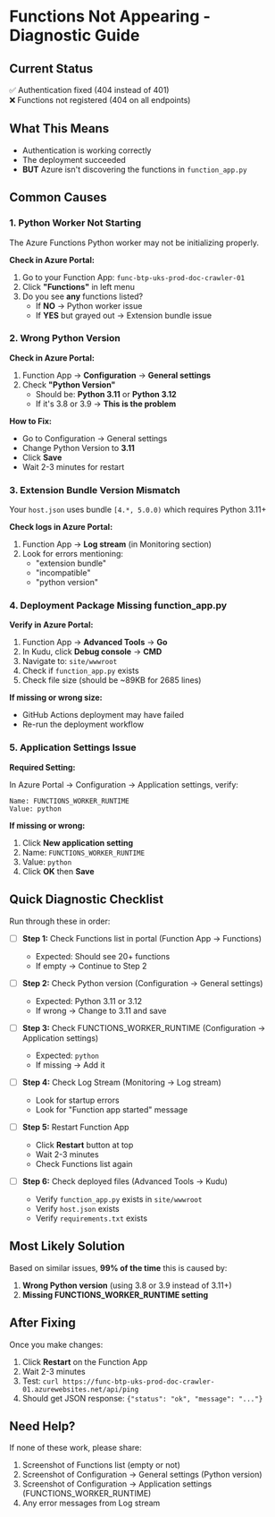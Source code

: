 # Functions Not Appearing - Diagnostic Guide

## Current Status
✅ Authentication fixed (404 instead of 401)  
❌ Functions not registered (404 on all endpoints)

## What This Means
- Authentication is working correctly
- The deployment succeeded
- **BUT** Azure isn't discovering the functions in `function_app.py`

## Common Causes

### 1. **Python Worker Not Starting**
The Azure Functions Python worker may not be initializing properly.

**Check in Azure Portal:**
1. Go to your Function App: `func-btp-uks-prod-doc-crawler-01`
2. Click **"Functions"** in left menu
3. Do you see **any** functions listed?
   - If **NO** → Python worker issue
   - If **YES** but grayed out → Extension bundle issue

### 2. **Wrong Python Version**
**Check in Azure Portal:**
1. Function App → **Configuration** → **General settings**
2. Check **"Python Version"**
   - Should be: **Python 3.11** or **Python 3.12**
   - If it's 3.8 or 3.9 → **This is the problem**

**How to Fix:**
- Go to Configuration → General settings
- Change Python Version to **3.11**
- Click **Save**
- Wait 2-3 minutes for restart

### 3. **Extension Bundle Version Mismatch**
Your `host.json` uses bundle `[4.*, 5.0.0)` which requires Python 3.11+

**Check logs in Azure Portal:**
1. Function App → **Log stream** (in Monitoring section)
2. Look for errors mentioning:
   - "extension bundle"
   - "incompatible"
   - "python version"

### 4. **Deployment Package Missing function_app.py**
**Verify in Azure Portal:**
1. Function App → **Advanced Tools** → **Go**
2. In Kudu, click **Debug console** → **CMD**
3. Navigate to: `site/wwwroot`
4. Check if `function_app.py` exists
5. Check file size (should be ~89KB for 2685 lines)

**If missing or wrong size:**
- GitHub Actions deployment may have failed
- Re-run the deployment workflow

### 5. **Application Settings Issue**
**Required Setting:**

In Azure Portal → Configuration → Application settings, verify:

```
Name: FUNCTIONS_WORKER_RUNTIME
Value: python
```

**If missing or wrong:**
1. Click **New application setting**
2. Name: `FUNCTIONS_WORKER_RUNTIME`
3. Value: `python`
4. Click **OK** then **Save**

## Quick Diagnostic Checklist

Run through these in order:

- [ ] **Step 1:** Check Functions list in portal (Function App → Functions)
  - Expected: Should see 20+ functions
  - If empty → Continue to Step 2

- [ ] **Step 2:** Check Python version (Configuration → General settings)
  - Expected: Python 3.11 or 3.12
  - If wrong → Change to 3.11 and save

- [ ] **Step 3:** Check FUNCTIONS_WORKER_RUNTIME (Configuration → Application settings)
  - Expected: `python`
  - If missing → Add it

- [ ] **Step 4:** Check Log Stream (Monitoring → Log stream)
  - Look for startup errors
  - Look for "Function app started" message

- [ ] **Step 5:** Restart Function App
  - Click **Restart** button at top
  - Wait 2-3 minutes
  - Check Functions list again

- [ ] **Step 6:** Check deployed files (Advanced Tools → Kudu)
  - Verify `function_app.py` exists in `site/wwwroot`
  - Verify `host.json` exists
  - Verify `requirements.txt` exists

## Most Likely Solution

Based on similar issues, **99% of the time** this is caused by:

1. **Wrong Python version** (using 3.8 or 3.9 instead of 3.11+)
2. **Missing FUNCTIONS_WORKER_RUNTIME setting**

## After Fixing

Once you make changes:
1. Click **Restart** on the Function App
2. Wait 2-3 minutes
3. Test: `curl https://func-btp-uks-prod-doc-crawler-01.azurewebsites.net/api/ping`
4. Should get JSON response: `{"status": "ok", "message": "..."}`

## Need Help?

If none of these work, please share:
1. Screenshot of Functions list (empty or not)
2. Screenshot of Configuration → General settings (Python version)
3. Screenshot of Configuration → Application settings (FUNCTIONS_WORKER_RUNTIME)
4. Any error messages from Log stream
